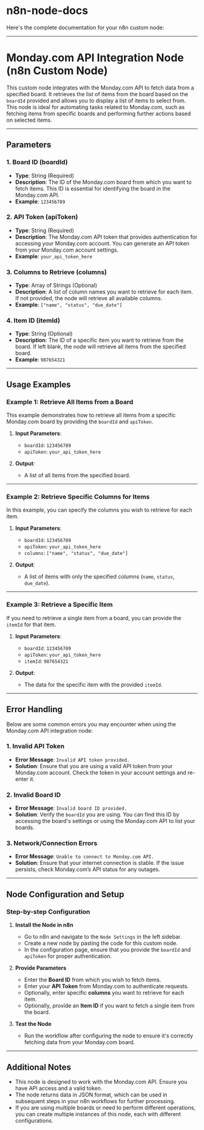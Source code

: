 # n8n-node-docs

Here's the complete documentation for your n8n custom node:

---

# **Monday.com API Integration Node (n8n Custom Node)**

This custom node integrates with the Monday.com API to fetch data from a specified board. It retrieves the list of items from the board based on the `boardId` provided and allows you to display a list of items to select from. This node is ideal for automating tasks related to Monday.com, such as fetching items from specific boards and performing further actions based on selected items.

---

## **Parameters**

### 1. **Board ID (boardId)**  
   - **Type**: String (Required)  
   - **Description**: The ID of the Monday.com board from which you want to fetch items. This ID is essential for identifying the board in the Monday.com API.  
   - **Example**: `123456789`

### 2. **API Token (apiToken)**  
   - **Type**: String (Required)  
   - **Description**: The Monday.com API token that provides authentication for accessing your Monday.com account. You can generate an API token from your Monday.com account settings.  
   - **Example**: `your_api_token_here`

### 3. **Columns to Retrieve (columns)**  
   - **Type**: Array of Strings (Optional)  
   - **Description**: A list of column names you want to retrieve for each item. If not provided, the node will retrieve all available columns.  
   - **Example**: `["name", "status", "due_date"]`

### 4. **Item ID (itemId)**  
   - **Type**: String (Optional)  
   - **Description**: The ID of a specific item you want to retrieve from the board. If left blank, the node will retrieve all items from the specified board.  
   - **Example**: `987654321`

---

## **Usage Examples**

### **Example 1: Retrieve All Items from a Board**

This example demonstrates how to retrieve all items from a specific Monday.com board by providing the `boardId` and `apiToken`.

1. **Input Parameters**:
   - `boardId`: `123456789`
   - `apiToken`: `your_api_token_here`
   
2. **Output**:
   - A list of all items from the specified board.

---

### **Example 2: Retrieve Specific Columns for Items**

In this example, you can specify the columns you wish to retrieve for each item.

1. **Input Parameters**:
   - `boardId`: `123456789`
   - `apiToken`: `your_api_token_here`
   - `columns`: `["name", "status", "due_date"]`

2. **Output**:
   - A list of items with only the specified columns (`name`, `status`, `due_date`).

---

### **Example 3: Retrieve a Specific Item**

If you need to retrieve a single item from a board, you can provide the `itemId` for that item.

1. **Input Parameters**:
   - `boardId`: `123456789`
   - `apiToken`: `your_api_token_here`
   - `itemId`: `987654321`

2. **Output**:
   - The data for the specific item with the provided `itemId`.

---

## **Error Handling**

Below are some common errors you may encounter when using the Monday.com API integration node:

### 1. **Invalid API Token**
   - **Error Message**: `Invalid API token provided.`
   - **Solution**: Ensure that you are using a valid API token from your Monday.com account. Check the token in your account settings and re-enter it.

### 2. **Invalid Board ID**
   - **Error Message**: `Invalid board ID provided.`
   - **Solution**: Verify the `boardId` you are using. You can find this ID by accessing the board's settings or using the Monday.com API to list your boards.

### 3. **Network/Connection Errors**
   - **Error Message**: `Unable to connect to Monday.com API.`
   - **Solution**: Ensure that your internet connection is stable. If the issue persists, check Monday.com’s API status for any outages.

---

## **Node Configuration and Setup**

### **Step-by-step Configuration**

1. **Install the Node in n8n**  
   - Go to n8n and navigate to the `Node Settings` in the left sidebar.
   - Create a new node by pasting the code for this custom node.
   - In the configuration page, ensure that you provide the `boardId` and `apiToken` for proper authentication.

2. **Provide Parameters**  
   - Enter the **Board ID** from which you wish to fetch items.
   - Enter your **API Token** from Monday.com to authenticate requests.
   - Optionally, enter specific **columns** you want to retrieve for each item.
   - Optionally, provide an **Item ID** if you want to fetch a single item from the board.

3. **Test the Node**  
   - Run the workflow after configuring the node to ensure it's correctly fetching data from your Monday.com board.

---

## **Additional Notes**

- This node is designed to work with the Monday.com API. Ensure you have API access and a valid token.
- The node returns data in JSON format, which can be used in subsequent steps in your n8n workflows for further processing.
- If you are using multiple boards or need to perform different operations, you can create multiple instances of this node, each with different configurations.
